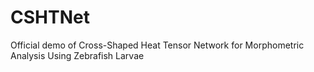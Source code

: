 # CSHTNet
Official demo of Cross-Shaped Heat Tensor Network for Morphometric Analysis Using Zebrafish Larvae
